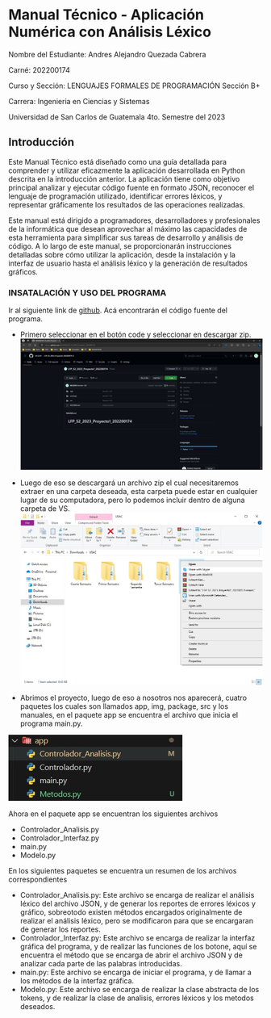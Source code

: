 # Manual Técnico - Aplicación Numérica con Análisis Léxico
Nombre del Estudiante: Andres Alejandro Quezada Cabrera

Carné: 202200174

Curso y Sección: LENGUAJES FORMALES DE PROGRAMACIÓN Sección B+

Carrera: Ingenieria en Ciencias y Sistemas

Universidad de San Carlos de Guatemala 4to. Semestre del 2023
## Introducción

Este Manual Técnico está diseñado como una guía detallada para comprender y utilizar eficazmente la aplicación desarrollada en Python descrita en la introducción anterior. La aplicación tiene como objetivo principal analizar y ejecutar código fuente en formato JSON, reconocer el lenguaje de programación utilizado, identificar errores léxicos, y representar gráficamente los resultados de las operaciones realizadas.

Este manual está dirigido a programadores, desarrolladores y profesionales de la informática que desean aprovechar al máximo las capacidades de esta herramienta para simplificar sus tareas de desarrollo y análisis de código. A lo largo de este manual, se proporcionarán instrucciones detalladas sobre cómo utilizar la aplicación, desde la instalación y la interfaz de usuario hasta el análisis léxico y la generación de resultados gráficos.

### INSATALACIÓN Y USO DEL PROGRAMA
Ir al siguiente link de [github](https://github.com/MrQS94/LFP_S2_2023_Proyecto1_202200174). Acá encontrarán el código fuente del programa.
 - Primero seleccionar en el botón code y seleccionar en descargar zip.
![Lenguajes](img/instalacion.jpg)

 - Luego de eso se descargará un archivo zip el cual necesitaremos extraer en una carpeta deseada, esta carpeta puede estar en cualquier lugar de su computadora, pero lo podemos incluir dentro de alguna carpeta de VS.
![Lenguajes](img/extraccion.jpg)

 - Abrimos el proyecto, luego de eso a nosotros nos aparecerá, cuatro paquetes los cuales son
llamados app, img, package, src y los manuales, en el paquete app se encuentra el archivo que inicia el programa main.py.

![Lenguajes](img/app_paquete.jpg)

Ahora en el paquete app se encuentran los siguientes archivos
 - Controlador_Analisis.py
 - Controlador_Interfaz.py
 - main.py
 - Modelo.py

En los siguientes paquetes se encuentra un resumen de los archivos correspondientes

- Controlador_Analisis.py: Este archivo se encarga de realizar el análisis léxico del archivo JSON, y de generar los reportes de errores léxicos y gráfico, sobreotodo existen métodos encargados originalmente de realizar el análisis léxico, pero se modificaron para que se encargaran de generar los reportes.
- Controlador_Interfaz.py: Este archivo se encarga de realizar la interfaz gráfica del programa, y de realizar las funciones de los botone, aquí se encuentra el método que se encarga de abrir el archivo JSON y de analizar cada parte de las palabras introducidas.
- main.py: Este archivo se encarga de iniciar el programa, y de llamar a los métodos de la interfaz gráfica.
- Modelo.py: Este archivo se encarga de realizar la clase abstracta de los tokens, y de realizar la clase de analisis, errores léxicos y los metodos deseados.